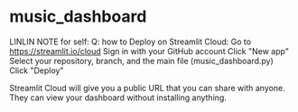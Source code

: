 # music_dashboard
LINLIN NOTE for self:
Q: how to Deploy on Streamlit Cloud:
Go to https://streamlit.io/cloud
Sign in with your GitHub account
Click "New app"
Select your repository, branch, and the main file (music_dashboard.py)
Click "Deploy"

Streamlit Cloud will give you a public URL that you can share with anyone. They can view your dashboard without installing anything.

 
